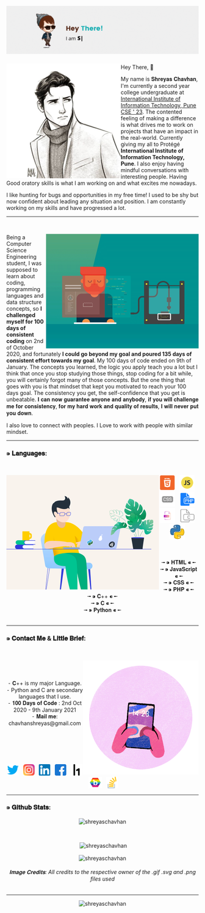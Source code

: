 
# [![Shreyas Chavhan header](https://github.com/shreyaschavhan/shreyaschavhan/blob/main/Images/header.gif)](https://github.com/shreyaschavhan)


<p>
    <a><img align='left' height='300px' src="https://github.com/shreyaschavhan/shreyaschavhan/blob/main/images%20v2.0/image.jpg"></a>
</p>




Hey There, 👋

My name is 𝐒𝐡𝐫𝐞𝐲𝐚𝐬 𝐂𝐡𝐚𝐯𝐡𝐚𝐧, I'm currently a second year college undergraduate at [International Institute of Information Technology, Pune CSE ' 23](https://www.isquareit.edu.in/).
The contented feeling of making a difference is what drives me to work on projects that have an impact in the real-world. Currently giving my all to Protégé **International Institute of Information Technology, Pune**.
I also enjoy having mindful conversations with interesting people. Having Good oratory skills is what I am working on and what excites me nowadays.  

I like hunting for bugs and opportunities in my free time! I used to be shy but now confident about leading any situation and position. I am constantly working on my skills and have progressed a lot.
<br>

---

<br>
<p>
    <a><img align='right' height='300px' src="https://github.com/shreyaschavhan/shreyaschavhan/blob/main/images%20v2.0/coding.gif"></a>
</p>


Being a Computer Science Engineering student, I was supposed to learn about coding, programming languages and data structure concepts, so **I challenged myself for 100 days of consistent coding** on 2nd of October 2020, and fortunately **I could go beyond my goal and poured 135 days of consistent effort towards my goal**. My 100 days of code ended on 9th of January. The concepts you learned, the logic you apply teach you a lot but I think that once you stop studying those things, stop coding for a bit while, you will certainly forgot many of those concepts. But the one thing that goes with you is that mindset that kept you motivated to reach your 100 days goal. The consistency you get, the self-confidence that you get is unbeatable.
𝐈 𝐜𝐚𝐧 𝐧𝐨𝐰 𝐠𝐮𝐚𝐫𝐚𝐧𝐭𝐞𝐞 𝐚𝐧𝐲𝐨𝐧𝐞 𝐚𝐧𝐝 𝐚𝐧𝐲𝐛𝐨𝐝𝐲, 𝐢𝐟 𝐲𝐨𝐮 𝐰𝐢𝐥𝐥 𝐜𝐡𝐚𝐥𝐥𝐞𝐧𝐠𝐞 𝐦𝐞 𝐟𝐨𝐫 𝐜𝐨𝐧𝐬𝐢𝐬𝐭𝐞𝐧𝐜𝐲, 𝐟𝐨𝐫 𝐦𝐲 𝐡𝐚𝐫𝐝 𝐰𝐨𝐫𝐤 𝐚𝐧𝐝 𝐪𝐮𝐚𝐥𝐢𝐭𝐲 𝐨𝐟 𝐫𝐞𝐬𝐮𝐥𝐭𝐬, 𝐈 𝐰𝐢𝐥𝐥 𝐧𝐞𝐯𝐞𝐫 𝐩𝐮𝐭 𝐲𝐨𝐮 𝐝𝐨𝐰𝐧.

I also love to connect with peoples. I Love to work with people with similar mindset.

---


### ⁍ 𝐋𝐚𝐧𝐠𝐮𝐚𝐠𝐞𝐬:
<br>

<p>
    <a><img align='left' height='300px' src="https://github.com/shreyaschavhan/shreyaschavhan/blob/main/images%20v2.0/typing.gif"></a>
</p>

   


<p align='center'>
    <a><img height="40" src="https://github.com/shreyaschavhan/shreyaschavhan/blob/main/images%20v2.0/Icons/html.svg"></a>&nbsp;&nbsp;
    <a><img height="40" src="https://github.com/shreyaschavhan/shreyaschavhan/blob/main/images%20v2.0/Icons/javascript.svg"></a>&nbsp;&nbsp;
    <a><img height="40" src="https://github.com/shreyaschavhan/shreyaschavhan/blob/main/images%20v2.0/Icons/css.svg"></a>&nbsp;&nbsp;
    <a><img height="40" src="https://github.com/shreyaschavhan/shreyaschavhan/blob/main/images%20v2.0/Icons/php.svg"></a>&nbsp;&nbsp;
    <a><img height="40" src="https://github.com/shreyaschavhan/shreyaschavhan/blob/main/images%20v2.0/Icons/C++.svg"></a>&nbsp;&nbsp;
    <a><img height="40" src="https://github.com/shreyaschavhan/shreyaschavhan/blob/main/images%20v2.0/Icons/c.svg"></a>&nbsp;&nbsp;
    <a><img height="40" src="https://github.com/shreyaschavhan/shreyaschavhan/blob/main/images%20v2.0/Icons/python.svg"></a>&nbsp;&nbsp;
</p>

<br>
<br>
<div align="center">
╼ ⁍ 𝐇𝐓𝐌𝐋  ⁌ ╾<br> 
╼ ⁍ 𝐉𝐚𝐯𝐚𝐒𝐜𝐫𝐢𝐩𝐭  ⁌ ╾ <br> 
╼ ⁍ 𝐂𝐒𝐒  ⁌ ╾<br> 
╼ ⁍ 𝐏𝐇𝐏  ⁌ ╾<br> 
╼ ⁍ 𝐂++  ⁌ ╾<br> 
╼ ⁍ 𝐂  ⁌ ╾<br> 
╼ ⁍ 𝐏𝐲𝐭𝐡𝐨𝐧 ⁌ ╾<br> 
<br>
</div>

---


### ⁍ 𝐂𝐨𝐧𝐭𝐚𝐜𝐭 𝐌𝐞 & 𝐋𝐢𝐭𝐭𝐥𝐞 𝐁𝐫𝐢𝐞𝐟:
<br>

<p>
    <a><img align='right' height='300px' src="https://github.com/shreyaschavhan/shreyaschavhan/blob/main/images%20v2.0/contact.gif"></a>
</p>


<br>
<br>
<br>
<div align='center'>
⁃ 𝐂++ is my major Language. <br>
⁃ Python and C are secondary languages that I use. <br>
⁃ 𝟏𝟎𝟎 𝐃𝐚𝐲𝐬 𝐨𝐟 𝐂𝐨𝐝𝐞 : 2nd Oct 2020 - 9th January 2021 <br>
⁃ 𝐌𝐚𝐢𝐥 𝐦𝐞: chavhanshreyas@gmail.com <br>

</div>
<br>
<br>
<br>
<br>


<br>
<p align='center'>
<a href="https://twitter.com/shreyas_chavhan"><img height="30" src="https://github.com/shreyaschavhan/shreyaschavhan/blob/main/images%20v2.0/Icons/twitter.svg"></a>&nbsp;&nbsp;
<a href="https://instagram.com/its.me.shreyas"><img height="30" src="https://github.com/shreyaschavhan/shreyaschavhan/blob/main/images%20v2.0/Icons/instagram.svg"></a>&nbsp;&nbsp;
<a href="https://www.linkedin.com/in/shreyaschavhan"><img height="30" src="https://github.com/shreyaschavhan/shreyaschavhan/blob/main/images%20v2.0/Icons/linkedin.svg"></a>&nbsp;&nbsp;
<a href="https://facebook.com/chavhan.shreyas"><img height="30" src="https://github.com/shreyaschavhan/shreyaschavhan/blob/main/images%20v2.0/Icons/facebook.svg"></a>&nbsp;&nbsp;
<a href="https://hackerone.com/shreyaschavhan"><img height="30" src="https://github.com/shreyaschavhan/shreyaschavhan/blob/main/images%20v2.0/Icons/hackerone-icon.svg"></a>&nbsp;&nbsp;
<a href="https://bugcrowd.com/shreyaschavhan"><img height="30" src="https://github.com/shreyaschavhan/shreyaschavhan/blob/main/images%20v2.0/Icons/Bugcrowd%20pride%20hex-b%20logo.png"></a>&nbsp;&nbsp;
<a href="https://stackoverflow.com/users/14092926/shreyas-chavhan"><img height="30" src="https://github.com/shreyaschavhan/shreyaschavhan/blob/main/images%20v2.0/Icons/overflowing.svg"></a>&nbsp;&nbsp;
</p>


---

### ⁍ 𝐆𝐢𝐭𝐡𝐮𝐛 𝐒𝐭𝐚𝐭𝐬:

<p align="center"><img align="center" src="https://github-readme-stats.vercel.app/api/top-langs?username=shreyaschavhan&show_icons=true&locale=en&layout=compact" alt="shreyaschavhan" /></p>
<br>
<p align="center">&nbsp;<img align="center" src="https://github-readme-stats.vercel.app/api?username=shreyaschavhan&show_icons=true&locale=en" alt="shreyaschavhan" /></p>
<p align="center"><img align="center" src="https://github-readme-streak-stats.herokuapp.com/?user=shreyaschavhan&" alt="shreyaschavhan" /></p>
<h6 align='center'> 𝐈𝐦𝐚𝐠𝐞 𝐂𝐫𝐞𝐝𝐢𝐭𝐬:  All credits to the respective owner of the .gif .svg and .png files used </h6>

---
<p align="center"> <img src="https://komarev.com/ghpvc/?username=shreyaschavhan&label=Profile%20views&color=0e75b6&style=flat" alt="shreyaschavhan" /> </p>
